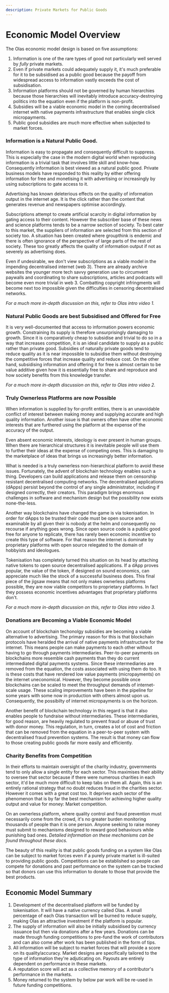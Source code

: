 ```yaml
---
description: Private Markets for Public Goods
---
```


# Economic Model Overview

The Olas economic model design is based on five assumptions:

1. Information is one of the rare types of good not particularly well served by _fully_ private markets.
2. Even if private markets could adequately supply it, it's much preferable for it to be subsidised as a public good because the payoff from widespread access to information vastly exceeds the cost of subsidisation.
3. Information platforms should not be governed by human hierarchies because those hierarchies will inevitably introduce accuracy-destroying politics into the equation even if the platform is non-profit.&#x20;
4. Subsidies will be a viable economic model in the coming decentralised internet with native payments infrastructure that enables single click micropayments.&#x20;
5. Public good subsidies are _much_ more effective when subjected to market forces.

### Information is a Natural Public Good.&#x20;

Information is easy to propagate and consequently difficult to suppress. This is especially the case in the modern digital world when reproducing information is a trivial task that involves little skill and know-how. Consequently information is best viewed as a natural public good. Private business models have responded to this reality by either offering information for free and monetising it with advertising or increasingly by using subscriptions to gate access to it.&#x20;

Advertising has known deleterious effects on the quality of information output in the internet age. It is the click rather than the content that generates revenue and newspapers optimise accordingly.    &#x20;

Subscriptions attempt to create artificial scarcity in digital information by gating access to their content. However  the subscriber base of these news and science platforms tends to be a narrow section of society. To best cater to this market, the suppliers of information are selected from this section of society too. A situation has been created where groupthink is endemic and there is often ignorance of the perspective of large parts of the rest of society. These too greatly affects the quality of information output if not as severely as advertising does.&#x20;

Even if undesirable, we don't view subscriptions as a viable model in the impending decentralised internet (web 3). There are already archive websites the younger more tech savvy generation use to circumvent paywalls and coordinating to share subscriptions, articles and podcasts will become even more trivial in web 3. Combatting copyright infringments will become next too impossible given the difficulties in censoring decentralised networks.&#x20;

_For a much more in-depth discussion on this, refer to Olas intro video 1._ &#x20;

### Natural Public Goods are best Subsidised and Offered for Free

It is very well-documented that access to information powers economic growth. Constraining its supply is therefore unsurprisingly damaging to growth. Since it is comparatively cheap to subsidise and trivial to do so in a way that increases competition, it is an ideal candidate to supply as a public rather than private good. Subsidies of naturally private goods tend to reduce quality as it is near impossible to subsidise them without destroying the competitive forces that increase quality and reduce cost. On the other hand, subsidising information and offering it for free is almost certain to be value additive given how it is essentially free to share and reproduce and how society benefits from this knowledge transfer.&#x20;

_For a much more in-depth discussion on this, refer to Olas intro video 2._  &#x20;

### Truly Ownerless Platforms are now Possible

When information is supplied by for-profit entities, there is an unavoidable conflict of interest between making money and supplying accurate and high quality information. Another issue is that owners often have other economic interests that are furthered using the platform at the expense of the accuracy of the output.&#x20;

Even absent economic interests, ideology is ever present in human groups. When there are hierarchical structures it is inevitable people will use them to further their ideas at the expense of competing ones. This is damaging to the marketplace of ideas that brings us increasingly better information.&#x20;

What is needed is a truly ownerless non-hierarchical platform to avoid these issues. Fortunately, the advent of blockchain technology enables such a thing. Developers can build applications and release them on censorship resistant decentralised computing networks. The decentralised applications (dApps) persist beyond the control of any single administrator, including if designed correctly, their creators. This paradigm brings enormous challenges in software and mechanism design but the possibility now exists none-the-less.

Another way blockchains have changed the game is via tokenisation. In order for dApps to be trusted their code must be open source and examinable by all given their is nobody at the helm and consequently no recourse if anything goes wrong.  Since open source code is a public good free for anyone to replicate, there has rarely been economic incentive to create this type of software. For that reason the internet is dominate by proprietary platforms with open source relegated to the domain of hobbyists and ideologues.&#x20;

Tokenisation has completely turned this situation on its head by attaching native tokens to open source decentralised applications. If a dApp proves popular, the value of the token, if designed on sound economics, can appreciate much like the stock of a successful business does. This final piece of the jigsaw means that not only makes ownerless platforms possible, they are now viable competitors to proprietary platforms. In fact they possess economic incentives advantages that proprietary platforms don't.

_For a much more in-depth discussion on this, refer to Olas intro video 3._  &#x20;

### Donations are Becoming a Viable Economic Model

On account of blockchain techonolgy subsidies are becoming a viable alternative to advertising. The primary reason for this is that blockchain protocols have heralded the arrival of native payments infrastructure for the internet. This means people can make payments to each other without having to go through payments intermediaries. Peer-to-peer payments on blockchains more resemble cash payments than they do current intermediated digital payments systems. Since these intermediaries are removed from the equation, the costs associated with using them do too. It is these costs that have rendered low value payments (micropayments) on the internet uneconomical. However, they become possible once blockchains can be scaled to meet the throughput demands of internet-scale usage. These scaling improvements have been in the pipeline for some years with some now in production with others almost upon us. Consequently, the possibilty of internet micropayments is on the horizon.

Another benefit of blockchain technology in this regard is that it also enables people to fundraise without intermediaries. These intermediaries, for good reason, are heavily regulated to prevent fraud or abuse of trust with donor money. This regulation, in turn, creates a lot of cost and friction that can be removed from the equation in a peer-to-peer system with decentralised fraud prevention systems. The result is that money can flow to those creating public goods far more easily and efficiently. &#x20;

### Charity Benefits from Competition&#x20;

In their efforts to maintain oversight of the charity industry, governments tend to only allow a single entity for each sector. This maximises their ability to oversee that sector because if there were numerous charities in each sector, it'd be much more difficult to keep tabs on them all. Again, this is an entirely rational strategy that no doubt reduces fraud in the charities sector. However it comes with a great cost too. It deprives each sector of the phenomenon that is by far the best mechanism for achieving higher quality output and value for money: Market competition.&#x20;

On an ownerless platform, where quality control and fraud prevention must necessarily come from the crowd, it's no greater burden monitoring thousands of people than it is one person. Anyone seeking to raise money must submit to mechanisms designed to reward good behaviours while punishing bad ones. _Detailed information on these mechanisms can be found throughout these docs._&#x20;

The beauty of this reality is that public goods funding on a system like Olas can be subject to market forces even if a purely private market is ill-suited to providing public goods. Competitions can be established so people can compete for donations and past performance on the system can be tracked so that donors can use this information to donate to those that provide the best products.&#x20;



## Economic Model Summary

1. Development of the decentralised platform will be funded by tokenisation. It will have a native currency called Olas. A small percentage of each Olas transaction will be burned to reduce supply, making Olas an attractive investment if the platform is popular.
2. The supply of information will also be initially subsidised by currency issuance but then via donations after a few years. Donations can be made through funding competitions to pre-fund the work of contributors and can also come after work has been published in the form of tips.&#x20;
3. All information will be subject to market forces that will provide a score on its quality/accuracy. Market designs are specifically tailored to the type of information they're adjuticating on. Payouts are entirely dependent on performance in these markets.&#x20;
4. A reputation score will act as a collective memory of a contributor's performance in the markets.&#x20;
5. Money returned to the system by below par work will be re-used in future funding competitions.&#x20;

